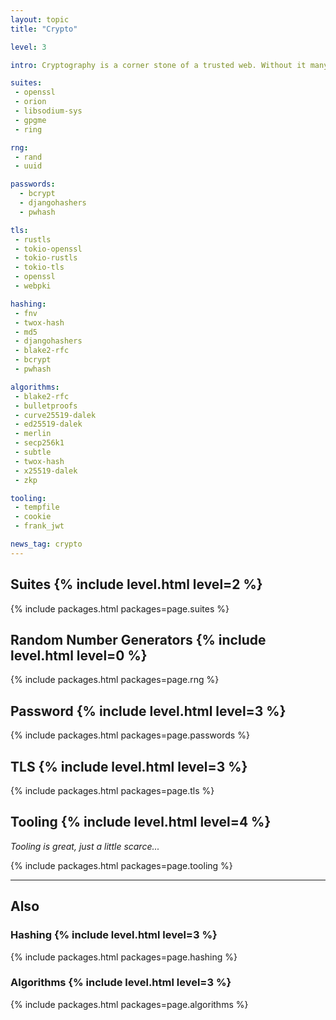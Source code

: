 ```yaml
---
layout: topic
title: "Crypto"

level: 3

intro: Cryptography is a corner stone of a trusted web. Without it many services could not be offered reliably. While rust has a strong RNG, the main suite in use isn't pure rust but the (in)famous openssl.

suites:
 - openssl
 - orion
 - libsodium-sys
 - gpgme
 - ring

rng:
 - rand
 - uuid

passwords:
  - bcrypt
  - djangohashers
  - pwhash

tls:
 - rustls
 - tokio-openssl
 - tokio-rustls
 - tokio-tls
 - openssl
 - webpki

hashing:
 - fnv
 - twox-hash
 - md5
 - djangohashers
 - blake2-rfc
 - bcrypt
 - pwhash

algorithms:
 - blake2-rfc
 - bulletproofs
 - curve25519-dalek
 - ed25519-dalek
 - merlin
 - secp256k1
 - subtle
 - twox-hash
 - x25519-dalek
 - zkp

tooling:
 - tempfile
 - cookie
 - frank_jwt

news_tag: crypto
---
```



<h2>Suites  {% include level.html level=2 %}</h2>

{% include packages.html packages=page.suites %}


<h2>Random Number Generators  {% include level.html level=0 %}</h2>

{% include packages.html packages=page.rng %}


<h2>Password  {% include level.html level=3 %}</h2>

{% include packages.html packages=page.passwords %}


<h2>TLS  {% include level.html level=3 %}</h2>

{% include packages.html packages=page.tls %}



<h2>Tooling  {% include level.html level=4 %}</h2>

<p><em>Tooling is great, just a little scarce...</em></p>

{% include packages.html packages=page.tooling %}


---

<h2>Also</h2>


<h3>Hashing  {% include level.html level=3 %}</h3>

{% include packages.html packages=page.hashing %}


<h3>Algorithms  {% include level.html level=3 %}</h3>

{% include packages.html packages=page.algorithms %}
